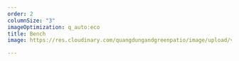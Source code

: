 ```yaml
---
order: 2
columnSize: "3"
imageOptimization: q_auto:eco
title: Bench
image: https://res.cloudinary.com/quangdungandgreenpatio/image/upload/v1575709426/posts/DSC07476_xeoap6.jpg

---
```

